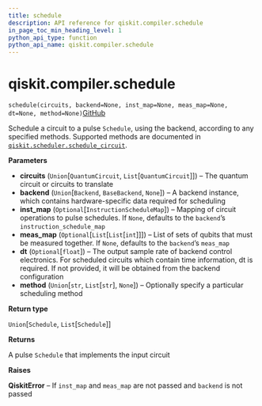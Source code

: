 ```yaml
---
title: schedule
description: API reference for qiskit.compiler.schedule
in_page_toc_min_heading_level: 1
python_api_type: function
python_api_name: qiskit.compiler.schedule
---
```


<span id="qiskit-compiler-schedule" />

# qiskit.compiler.schedule

<span id="qiskit.compiler.schedule" />

`schedule(circuits, backend=None, inst_map=None, meas_map=None, dt=None, method=None)`[GitHub](https://github.com/qiskit/qiskit/tree/stable/0.16/qiskit/compiler/schedule.py "view source code")

Schedule a circuit to a pulse `Schedule`, using the backend, according to any specified methods. Supported methods are documented in [`qiskit.scheduler.schedule_circuit`](qiskit.scheduler.schedule_circuit#module-qiskit.scheduler.schedule_circuit "qiskit.scheduler.schedule_circuit").

**Parameters**

*   **circuits** (`Union`\[`QuantumCircuit`, `List`\[`QuantumCircuit`]]) – The quantum circuit or circuits to translate
*   **backend** (`Union`\[`Backend`, `BaseBackend`, `None`]) – A backend instance, which contains hardware-specific data required for scheduling
*   **inst\_map** (`Optional`\[`InstructionScheduleMap`]) – Mapping of circuit operations to pulse schedules. If `None`, defaults to the `backend`’s `instruction_schedule_map`
*   **meas\_map** (`Optional`\[`List`\[`List`\[`int`]]]) – List of sets of qubits that must be measured together. If `None`, defaults to the `backend`’s `meas_map`
*   **dt** (`Optional`\[`float`]) – The output sample rate of backend control electronics. For scheduled circuits which contain time information, dt is required. If not provided, it will be obtained from the backend configuration
*   **method** (`Union`\[`str`, `List`\[`str`], `None`]) – Optionally specify a particular scheduling method

**Return type**

`Union`\[`Schedule`, `List`\[`Schedule`]]

**Returns**

A pulse `Schedule` that implements the input circuit

**Raises**

**QiskitError** – If `inst_map` and `meas_map` are not passed and `backend` is not passed


